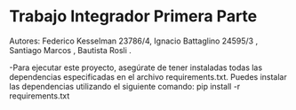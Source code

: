 # Trabajo Integrador Primera Parte

Autores: Federico Kesselman 23786/4, Ignacio Battaglino 24595/3 , Santiago Marcos <legajo>, Bautista Rosli <legajo>.


-Para ejecutar este proyecto, asegúrate de tener instaladas todas las dependencias especificadas en el archivo requirements.txt. Puedes instalar las dependencias utilizando el siguiente comando:
    pip install -r requirements.txt